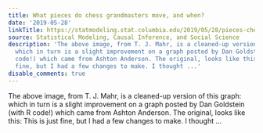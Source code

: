 ```yaml
---
title: What pieces do chess grandmasters move, and when?
date: '2019-05-28'
linkTitle: https://statmodeling.stat.columbia.edu/2019/05/28/pieces-chess-grandmasters-move/
source: Statistical Modeling, Causal Inference, and Social Science
description: 'The above image, from T. J. Mahr, is a cleaned-up version of this graph:
  which in turn is a slight improvement on a graph posted by Dan Goldstein (with R
  code!) which came from Ashton Anderson. The original, looks like this: This is just
  fine, but I had a few changes to make. I thought ...'
disable_comments: true
---
```

The above image, from T. J. Mahr, is a cleaned-up version of this graph: which in turn is a slight improvement on a graph posted by Dan Goldstein (with R code!) which came from Ashton Anderson. The original, looks like this: This is just fine, but I had a few changes to make. I thought ...